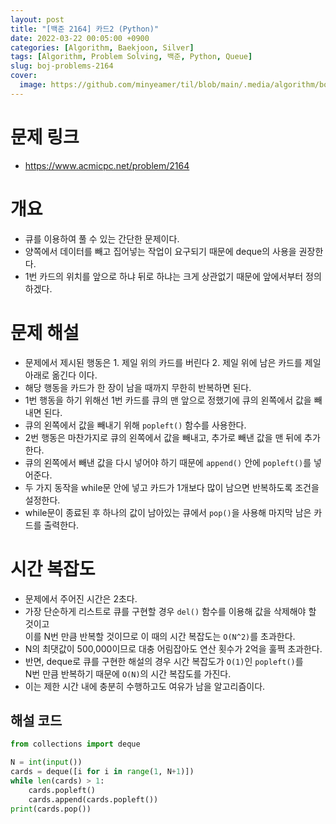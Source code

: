 ```yaml
---
layout: post
title: "[백준 2164] 카드2 (Python)"
date: 2022-03-22 00:05:00 +0900
categories: [Algorithm, Baekjoon, Silver]
tags: [Algorithm, Problem Solving, 백준, Python, Queue]
slug: boj-problems-2164
cover:
  image: https://github.com/minyeamer/til/blob/main/.media/algorithm/boj-logo.png?raw=true
---
```


# 문제 링크
- https://www.acmicpc.net/problem/2164

# 개요
- 큐를 이용하여 풀 수 있는 간단한 문제이다.
- 양쪽에서 데이터를 빼고 집어넣는 작업이 요구되기 때문에 deque의 사용을 권장한다.
- 1번 카드의 위치를 앞으로 하냐 뒤로 하냐는 크게 상관없기 때문에 앞에서부터 정의하겠다.

# 문제 해설
- 문제에서 제시된 행동은 1. 제일 위의 카드를 버린다 2. 제일 위에 남은 카드를 제일 아래로 옮긴다 이다.
- 해당 행동을 카드가 한 장이 남을 때까지 무한히 반복하면 된다.
- 1번 행동을 하기 위해선 1번 카드를 큐의 맨 앞으로 정했기에 큐의 왼쪽에서 값을 빼내면 된다.
- 큐의 왼쪽에서 값을 빼내기 위해 `popleft()` 함수를 사용한다.
- 2번 행동은 마찬가지로 큐의 왼쪽에서 값을 빼내고, 추가로 빼낸 값을 맨 뒤에 추가한다.
- 큐의 왼쪽에서 빼낸 값을 다시 넣어야 하기 때문에 `append()` 안에 `popleft()`를 넣어준다.
- 두 가지 동작을 while문 안에 넣고 카드가 1개보다 많이 남으면 반복하도록 조건을 설정한다.
- while문이 종료된 후 하나의 값이 남아있는 큐에서 `pop()`을 사용해 마지막 남은 카드를 출력한다.

# 시간 복잡도
- 문제에서 주어진 시간은 2초다.
- 가장 단순하게 리스트로 큐를 구현할 경우 `del()` 함수를 이용해 값을 삭제해야 할 것이고   
  이를 N번 만큼 반복할 것이므로 이 때의 시간 복잡도는 `O(N^2)`를 초과한다.
- N의 최댓값이 500,000이므로 대충 어림잡아도 연산 횟수가 2억을 훌쩍 초과한다.
- 반면, deque로 큐를 구현한 해설의 경우 시간 복잡도가 `O(1)`인 `popleft()`를   
  N번 만큼 반복하기 때문에 `O(N)`의 시간 복잡도를 가진다.
- 이는 제한 시간 내에 충분히 수행하고도 여유가 남을 알고리즘이다.

## 해설 코드

```python
from collections import deque

N = int(input())
cards = deque([i for i in range(1, N+1)])
while len(cards) > 1:
    cards.popleft()
    cards.append(cards.popleft())
print(cards.pop())
```